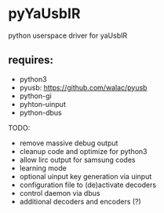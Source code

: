 pyYaUsbIR
=========

python userspace driver for yaUsbIR

requires:
---------
 * python3
 * pyusb: https://github.com/walac/pyusb
 * python-gi
 * pyhton-uinput
 * python-dbus

TODO:
 * remove massive debug output
 * cleanup code and optimize for python3
 * allow lirc output for samsung codes
 * learning mode
 * optional uinput key generation via uinput
 * configuration file to (de)activate decoders
 * control daemon via dbus
 * additional decoders and encoders (?)
